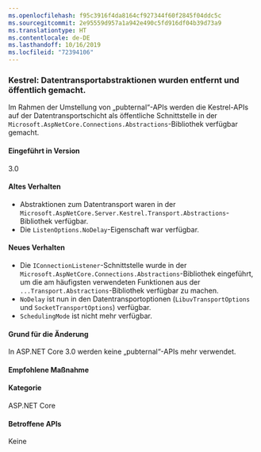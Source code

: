 ```yaml
---
ms.openlocfilehash: f95c3916f4da8164cf927344f60f2845f04ddc5c
ms.sourcegitcommit: 2e95559d957a1a942e490c5fd916df04b39d73a9
ms.translationtype: HT
ms.contentlocale: de-DE
ms.lasthandoff: 10/16/2019
ms.locfileid: "72394106"
---
```

### <a name="kestrel-transport-abstractions-removed-and-made-public"></a>Kestrel: Datentransportabstraktionen wurden entfernt und öffentlich gemacht.

Im Rahmen der Umstellung von „pubternal“-APIs werden die Kestrel-APIs auf der Datentransportschicht als öffentliche Schnittstelle in der `Microsoft.AspNetCore.Connections.Abstractions`-Bibliothek verfügbar gemacht.

#### <a name="version-introduced"></a>Eingeführt in Version

3.0

#### <a name="old-behavior"></a>Altes Verhalten

- Abstraktionen zum Datentransport waren in der `Microsoft.AspNetCore.Server.Kestrel.Transport.Abstractions`-Bibliothek verfügbar.
- Die `ListenOptions.NoDelay`-Eigenschaft war verfügbar.

#### <a name="new-behavior"></a>Neues Verhalten

- Die `IConnectionListener`-Schnittstelle wurde in der `Microsoft.AspNetCore.Connections.Abstractions`-Bibliothek eingeführt, um die am häufigsten verwendeten Funktionen aus der `...Transport.Abstractions`-Bibliothek verfügbar zu machen.
- `NoDelay` ist nun in den Datentransportoptionen (`LibuvTransportOptions` und `SocketTransportOptions`) verfügbar.
- `SchedulingMode` ist nicht mehr verfügbar.

#### <a name="reason-for-change"></a>Grund für die Änderung

In ASP.NET Core 3.0 werden keine „pubternal“-APIs mehr verwendet.

#### <a name="recommended-action"></a>Empfohlene Maßnahme

#### <a name="category"></a>Kategorie

ASP.NET Core

#### <a name="affected-apis"></a>Betroffene APIs

Keine

<!-- 

### Affected APIs

Not detectable via API analysis

-->
